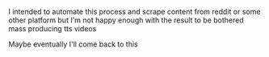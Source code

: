 I intended to automate this process and scrape content from reddit or some other platform but I'm not happy enough with the result to be bothered mass producing tts videos

Maybe eventually I'll come back to this